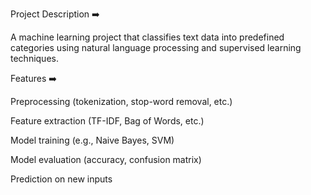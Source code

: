 Project Description
➡️

A machine learning project that classifies text data into predefined categories using natural language processing and supervised learning techniques.

Features
➡️

Preprocessing (tokenization, stop-word removal, etc.)

Feature extraction (TF-IDF, Bag of Words, etc.)

Model training (e.g., Naive Bayes, SVM)

Model evaluation (accuracy, confusion matrix)

Prediction on new inputs
